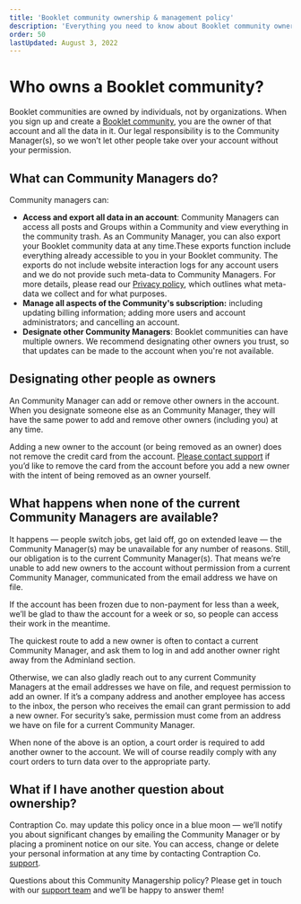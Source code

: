```yaml
---
title: 'Booklet community ownership & management policy'
description: 'Everything you need to know about Booklet community ownership.'
order: 50
lastUpdated: August 3, 2022
---
```


# Who owns a Booklet community?

Booklet communities are owned by individuals, not by organizations. When you sign up and create a [Booklet community](https://booklet.community), you are the owner of that account and all the data in it. Our legal responsibility is to the Community Manager(s), so we won’t let other people take over your account without your permission.

## What can Community Managers do?

Community managers can:

- **Access and export all data in an account**: Community Managers can access all posts and Groups within a Community and view everything in the community trash. As an Community Manager, you can also export your Booklet community data at any time.These exports function include everything already accessible to you in your Booklet community. The exports do not include website interaction logs for any account users and we do not provide such meta-data to Community Managers. For more details, please read our [Privacy policy](/policies/privacy), which outlines what meta-data we collect and for what purposes.
- **Manage all aspects of the Community's subscription:** including updating billing information; adding more users and account administrators; and cancelling an account.
- **Designate other Community Managers**: Booklet communities can have multiple owners. We recommend designating other owners you trust, so that updates can be made to the account when you're not available.

## Designating other people as owners

An Community Manager can add or remove other owners in the account. When you designate someone else as an Community Manager, they will have the same power to add and remove other owners (including you) at any time.

Adding a new owner to the account (or being removed as an owner) does not remove the credit card from the account. [Please contact support](mailto:booklet@contraption.co) if you’d like to remove the card from the account before you add a new owner with the intent of being removed as an owner yourself.

## What happens when none of the current Community Managers are available?

It happens — people switch jobs, get laid off, go on extended leave — the Community Manager(s) may be unavailable for any number of reasons. Still, our obligation is to the current Community Manager(s). That means we’re unable to add new owners to the account without permission from a current Community Manager, communicated from the email address we have on file.

If the account has been frozen due to non-payment for less than a week, we’ll be glad to thaw the account for a week or so, so people can access their work in the meantime.

The quickest route to add a new owner is often to contact a current Community Manager, and ask them to log in and add another owner right away from the Adminland section.

Otherwise, we can also gladly reach out to any current Community Managers at the email addresses we have on file, and request permission to add an owner. If it’s a company address and another employee has access to the inbox, the person who receives the email can grant permission to add a new owner. For security’s sake, permission must come from an address we have on file for a current Community Manager.

When none of the above is an option, a court order is required to add another owner to the account. We will of course readily comply with any court orders to turn data over to the appropriate party.

## What if I have another question about ownership?

Contraption Co. may update this policy once in a blue moon — we’ll notify you about significant changes by emailing the Community Manager or by placing a prominent notice on our site. You can access, change or delete your personal information at any time by contacting Contraption Co. [support](mailto:hello@contraption.co).

Questions about this Community Managership policy? Please get in touch with our [support team](mailto:hello@contraption.co) and we’ll be happy to answer them!
